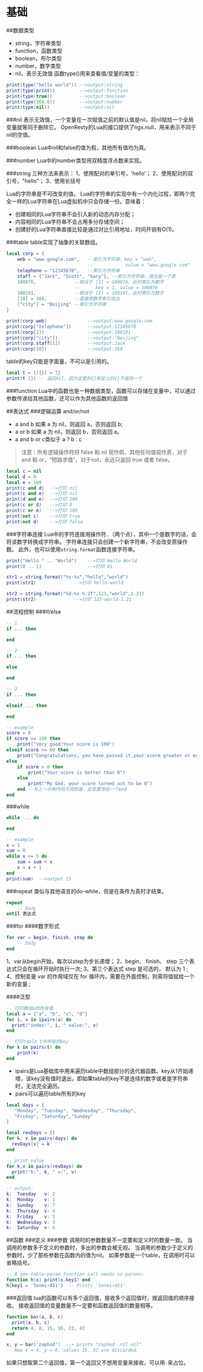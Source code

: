 # 基础

##数据类型
* string，字符串类型
* function，函数类型
* boolean，布尔类型
* number，数字类型
* nil，表示无效值
函数type()用来查看值/变量的类型：

```lua
print(type("hello world")) -->output:string
print(type(print))         -->output:function
print(type(true))          -->output:boolean
print(type(360.0))         -->output:number
print(type(nil))           -->output:nil
```

###nil
表示无效值，一个变量在一次赋值之前的默认值是nil，将nil赋给一个全局变量就等同于删除它。
OpenResty的Lua的接口提供了ngx.null，用来表示不同于nil的空值。

###boolean
Lua中nil和false的值为假，其他所有值均为真。

###number
Lua中的number类型用双精度浮点数来实现。

###string
三种方法来表示：
1、使用配对的单引号，'hello'；
2、使用配对的双引号，"hello"；
3、使用长括号

Lua的字符串是不可改变的值。
Lua的字符串的实现中有一个内化过程，即两个完全一样的Lua字符串在Lua虚拟机中只会存储一份。意味着：

* 创建相同的Lua字符串不会引入新的动态内存分配；
* 内容相同的Lua字符串不会占用多分存储空间；
* 创建好的Lua字符串直接比较是通过对比引用地址，时间开销有O(1)。

###table
table实现了抽象的关联数组。

```lua
local corp = {
    web = "www.google.com",   --索引为字符串，key = "web",
                              --            value = "www.google.com"
    telephone = "12345678",   --索引为字符串
    staff = {"Jack", "Scott", "Gary"}, --索引为字符串，值也是一个表
    100876,              --相当于 [1] = 100876，此时索引为数字
                         --      key = 1, value = 100876
    100191,              --相当于 [2] = 100191，此时索引为数字
    [10] = 360,          --直接把数字索引给出
    ["city"] = "Beijing" --索引为字符串
}

print(corp.web)               -->output:www.google.com
print(corp["telephone"])      -->output:12345678
print(corp[2])                -->output:100191
print(corp["city"])           -->output:"Beijing"
print(corp.staff[1])          -->output:Jack
print(corp[10])               -->output:360
```

table的key只能是字面量，不可以是引用的。

```lua
local t = {[{}] = 7}
print(t.{}) -- 返回nil，因为这里的{}和定义的{}不是同一个
```

###function
Lua中的函数也是一种数据类型，函数可以存储在变量中，可以通过参数传递给其他函数，还可以作为其他函数的返回值


##表达式
###逻辑运算
and/or/not

* a and b 如果 a 为 nil，则返回 a，否则返回 b;
* a or b 如果 a 为 nil，则返回 b，否则返回 a。
* a and b or c类似于 a ? b : c

> 注意：所有逻辑操作符将 false 和 nil 视作假，其他任何值视作真，对于 and 和 or，“短路求值”，对于not，永远只返回 true 或者 false。

```lua
local c = nil
local d = 0
local e = 100
print(c and d)  -->打印 nil
print(c and e)  -->打印 nil
print(d and e)  -->打印 100
print(c or d)   -->打印 0
print(c or e)   -->打印 100
print(not c)    -->打印 true
print(not d)    -->打印 false
```

###字符串连接
Lua中的字符连接用操作符..（两个点），其中一个是数字的话，会将该数字转换成字符串。
字符串连接只会创建一个新字符串，不会改变原操作数。
此外，也可以使用`string.format`函数连接字符串。

```lua
print("Hello " .. "World")    -->打印 Hello World
print(0 .. 1)                 -->打印 01

str1 = string.format("%s-%s","hello","world")
print(str1)              -->打印 hello-world

str2 = string.format("%d-%s-%.2f",123,"world",1.21)
print(str2)              -->打印 123-world-1.21
```

##流程控制
###if/else


```lua
-- 1
if ... then

end

-- 2
if ... then

else

end

-- 3
if ... then

elseif ... then 

end

-- example
score = 0
if score == 100 then
    print("Very good!Your score is 100")
elseif score >= 60 then
    print("Congratulations, you have passed it,your score greater or equal to 60")
else
    if score > 0 then
        print("Your score is better than 0")
    else
        print("My God, your score turned out to be 0")
    end --与上一示例代码不同的是，此处要添加一个end
end
```

###while

```lua
while ... do

end

-- example
x = 1
sum = 0
while x <= 5 do
    sum = sum + x
    x = x + 1
end
print(sum)  -->output 15
```

###repeat
类似与其他语言的do-while，但是在条件为真时才结束。

```lua
repeat
    -- body
until 表达式
```


###for
####数字形式

```lua
for var = begin, finish, step do
    -- body
end
```
1、var从begin开始，每次以step为步长递增；
2、begin、 finish、 step 三个表达式只会在循环开始时执行一次;
3、第三个表达式 step 是可选的， 默认为 1 ;
4、控制变量 var 的作用域仅在 for 循环内，需要在外面控制，则需将值赋给一个新的变量 ;

####泛型

```lua
-- 打印数组a的所有值
local a = {"a", "b", "c", "d"}
for i, v in ipairs(a) do
  print("index:", i, " value:", v)
end

-- 打印table t中所有的key
for k in pairs(t) do
    print(k)
end
```

* ipairs是Lua基础库中用来遍历table中数组部分的迭代器函数。key从1开始递增，该key没有值时退出，即如果table的key不是连续的数字或者是字符串时，无法完全遍历。
* pairs可以遍历table所有的key

```lua
local days = {
   "Monday", "Tuesday", "Wednesday", "Thursday",
   "Friday", "Saturday","Sunday"
}

local revDays = {}
for k, v in pairs(days) do
  revDays[v] = k
end

-- print value
for k,v in pairs(revDays) do
  print("k:", k, " v:", v)
end

-- output:
k:  Tuesday   v: 2
k:  Monday    v: 1
k:  Sunday    v: 7
k:  Thursday  v: 4
k:  Friday    v: 5
k:  Wednesday v: 3
k:  Saturday  v: 6
```

##函数
###定义
###参数
调用时的参数数量不一定要和定义时的数量一致。
当调用的参数多于定义的参数时，多出的参数会被无视。
当调用的参数少于定义的参数时，少了那些参数在函数内的值为nil。
如果参数是一个table，在调用时可以省略括号。

```lua
-- A one-table-param function call needs no parens:
function h(x) print(x.key1) end
h{key1 = 'Sonmi~451'}  -- Prints 'Sonmi~451'.
```

###返回值
lua的函数可以有多个返回值，接收多个返回值时，按返回值的顺序接收。
接收返回值的变量数量不一定要和函数返回值的数量相等。

```lua
function bar(a, b, c)
  print(a, b, c)
  return 4, 8, 15, 16, 23, 42
end

x, y = bar('zaphod')  --> prints "zaphod  nil nil"
-- Now x = 4, y = 8, values 15..42 are discarded.
```
如果只想取第二个返回值，第一个返回又不想用变量来接收，可以用`-`来占位。


